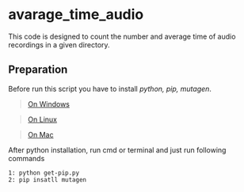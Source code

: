 # avarage_time_audio
 This code is designed to count the number and average time of audio recordings in a given directory.
## Preparation
 Before run this script you have to install *python, pip, mutagen*.
 > [On Windows](https://www.tomshardware.com/how-to/install-python-on-windows-10-and-11)
 
 > [On Linux](https://www.scaler.com/topics/python/install-python-on-linux/)
 
 > [On Mac](https://www.dataquest.io/blog/installing-python-on-mac/)
 
 After python installation, run cmd or terminal and just run following commands 
 ```
 1: python get-pip.py
 2: pip insatll mutagen
 ```
 

